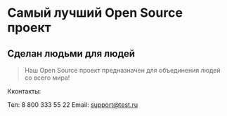 # Самый лучший Open Source проект

## Сделан людьми для людей

> Наш Open Source проект предназначен для объединения людей со всего мира!

Кконтакты:

Тел: 8 800 333 55 22
Email: support@test.ru

